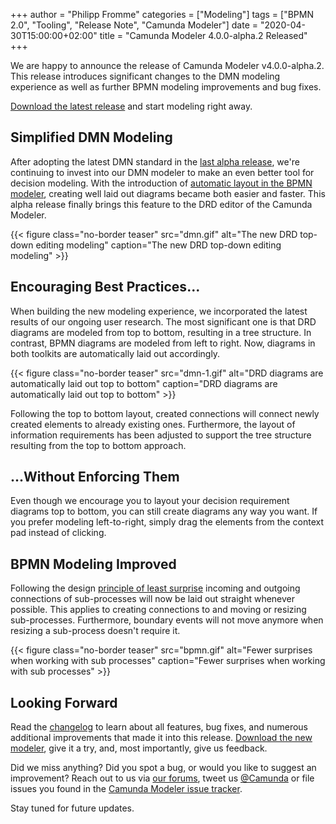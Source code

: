 +++
author = "Philipp Fromme"
categories = ["Modeling"]
tags = ["BPMN 2.0", "Tooling", "Release Note", "Camunda Modeler"]
date = "2020-04-30T15:00:00+02:00"
title = "Camunda Modeler 4.0.0-alpha.2 Released"
+++

We are happy to announce the release of Camunda Modeler v4.0.0-alpha.2. This release introduces significant changes to the DMN modeling experience as well as further BPMN modeling improvements and bug fixes.

[Download the latest release](https://downloads.camunda.cloud/release/camunda-modeler/4.0.0-alpha.1/) and start modeling right away.

<!--more-->

## Simplified DMN Modeling

After adopting the latest DMN standard in the [last alpha release](https://blog.camunda.com/post/2020/03/camunda-modeler-4.0.0-alpha.1-released/), we're continuing to invest into our DMN modeler to make an even better tool for decision modeling. With the introduction of [automatic layout in the BPMN modeler](https://blog.camunda.com/post/2018/01/camunda-modeler-1120-alpha-2-released/), creating well laid out diagrams became both easier and faster. This alpha release finally brings this feature to the DRD editor of the Camunda Modeler.

{{< figure class="no-border teaser" src="dmn.gif" alt="The new DRD top-down editing modeling" caption="The new DRD top-down editing modeling" >}}

## Encouraging Best Practices...

When building the new modeling experience, we incorporated the latest results of our ongoing user research. The most significant one is that DRD diagrams are modeled from top to bottom, resulting in a tree structure. In contrast, BPMN diagrams are modeled from left to right. Now, diagrams in both toolkits are automatically laid out accordingly.

{{< figure class="no-border teaser" src="dmn-1.gif" alt="DRD diagrams are automatically laid out top to bottom" caption="DRD diagrams are automatically laid out top to bottom" >}}

Following the top to bottom layout, created connections will connect newly created elements to already existing ones. Furthermore, the layout of information requirements has been adjusted to support the tree structure resulting from the top to bottom approach.

## ...Without Enforcing Them

Even though we encourage you to layout your decision requirement diagrams top to bottom, you can still create diagrams any way you want. If you prefer modeling left-to-right, simply drag the elements from the context pad instead of clicking.

## BPMN Modeling Improved

Following the design [principle of least surprise](https://en.wikipedia.org/wiki/Principle_of_least_astonishment) incoming and outgoing connections of sub-processes will now be laid out straight whenever possible. This applies to creating connections to and moving or resizing sub-processes. Furthermore, boundary events will not move anymore when resizing a sub-process doesn't require it.

{{< figure class="no-border teaser" src="bpmn.gif" alt="Fewer surprises when working with sub processes" caption="Fewer surprises when working with sub processes" >}}

## Looking Forward

Read the [changelog](https://github.com/camunda/camunda-modeler/blob/master/CHANGELOG.md#400-alpha1) to learn about all features, bug fixes, and numerous additional improvements that made it into this release. [Download the new modeler](https://downloads.camunda.cloud/release/camunda-modeler/4.0.0-alpha.1/), give it a try, and, most importantly, give us feedback.

Did we miss anything? Did you spot a bug, or would you like to suggest an improvement? Reach out to us via [our forums](https://forum.camunda.org/c/modeler), tweet us [@Camunda](https://twitter.com/Camunda) or file issues you found in the [Camunda Modeler issue tracker](https://github.com/camunda/camunda-modeler/issues/new/choose).

Stay tuned for future updates.

